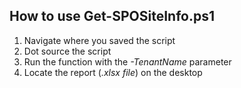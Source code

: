 ## How to use Get-SPOSiteInfo.ps1

1. Navigate where you saved the script
2. Dot source the script
3. Run the function with the *-TenantName* parameter
4. Locate the report (*.xlsx file*) on the desktop


